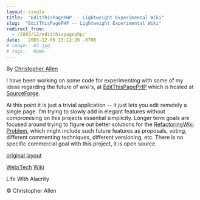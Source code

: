 ```yaml
---
layout: single
title:  "EditThisPagePHP -- Lightweight Experimental Wiki"
slug:  "EditThisPagePHP -- Lightweight Experimental Wiki"
redirect_from:
  - /2003/12/editthispagephp/
date:   2003-12-09 13:12:26 -0700
# image:  02.jpg
# tags:   Home
---
```

	
By [Christopher Allen](/about)

I have been working on some code for experimenting with some of my ideas regarding the future of wiki's, at [EditThisPagePHP](http://editthispagephp.sourceforge.net) which is hosted at [SourceForge](http://www.sourceforge.net).

At this point it is just a trivial application -- it just lets you edit remotely a single page. I'm trying to slowly add in elegant features without compromising on this projects essential simplicity. Longer term goals are focused around trying to figure out better solutions for the [RefactoringWiki Problem](http://c2.com/cgi/wiki?RefactoringWikiPages), which might include such future features as proposals, voting, different commenting techniques, different versioning, etc. There is no specific commercial goal with this project, it is open source.

[original layout](/previous/2003/12/editthispagephp.html)

[Web/Tech](/tags/web/tech/) [Wiki](/tags/wiki/)

Life With Alacrity

© Christopher Allen